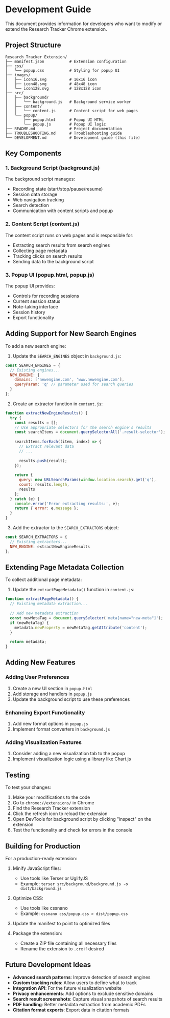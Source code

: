 # Development Guide

This document provides information for developers who want to modify or extend the Research Tracker Chrome extension.

## Project Structure

```
Research Tracker Extension/
├── manifest.json           # Extension configuration
├── css/
│   └── popup.css           # Styling for popup UI
├── images/
│   ├── icon16.svg          # 16x16 icon
│   ├── icon48.svg          # 48x48 icon
│   └── icon128.svg         # 128x128 icon
├── src/
│   ├── background/
│   │   └── background.js   # Background service worker
│   ├── content/
│   │   └── content.js      # Content script for web pages
│   └── popup/
│       ├── popup.html      # Popup UI HTML
│       └── popup.js        # Popup UI logic
├── README.md               # Project documentation
├── TROUBLESHOOTING.md      # Troubleshooting guide
└── DEVELOPMENT.md          # Development guide (this file)
```

## Key Components

### 1. Background Script (background.js)

The background script manages:
- Recording state (start/stop/pause/resume)
- Session data storage
- Web navigation tracking
- Search detection
- Communication with content scripts and popup

### 2. Content Script (content.js)

The content script runs on web pages and is responsible for:
- Extracting search results from search engines
- Collecting page metadata
- Tracking clicks on search results
- Sending data to the background script

### 3. Popup UI (popup.html, popup.js)

The popup UI provides:
- Controls for recording sessions
- Current session status
- Note-taking interface
- Session history
- Export functionality

## Adding Support for New Search Engines

To add a new search engine:

1. Update the `SEARCH_ENGINES` object in `background.js`:

```javascript
const SEARCH_ENGINES = {
  // Existing engines...
  NEW_ENGINE: {
    domains: ['newengine.com', 'www.newengine.com'],
    queryParam: 'q' // parameter used for search queries
  }
};
```

2. Create an extractor function in `content.js`:

```javascript
function extractNewEngineResults() {
  try {
    const results = [];
    // Use appropriate selectors for the search engine's results
    const searchItems = document.querySelectorAll('.result-selector');
    
    searchItems.forEach((item, index) => {
      // Extract relevant data
      // ...
      
      results.push(result);
    });
    
    return {
      query: new URLSearchParams(window.location.search).get('q'),
      count: results.length,
      results
    };
  } catch (e) {
    console.error('Error extracting results:', e);
    return { error: e.message };
  }
}
```

3. Add the extractor to the `SEARCH_EXTRACTORS` object:

```javascript
const SEARCH_EXTRACTORS = {
  // Existing extractors...
  NEW_ENGINE: extractNewEngineResults
};
```

## Extending Page Metadata Collection

To collect additional page metadata:

1. Update the `extractPageMetadata()` function in `content.js`:

```javascript
function extractPageMetadata() {
  // Existing metadata extraction...
  
  // Add new metadata extraction
  const newMetaTag = document.querySelector('meta[name="new-meta"]');
  if (newMetaTag) {
    metadata.newProperty = newMetaTag.getAttribute('content');
  }
  
  return metadata;
}
```

## Adding New Features

### Adding User Preferences

1. Create a new UI section in `popup.html`
2. Add storage and handlers in `popup.js`
3. Update the background script to use these preferences

### Enhancing Export Functionality

1. Add new format options in `popup.js`
2. Implement format converters in `background.js`

### Adding Visualization Features

1. Consider adding a new visualization tab to the popup
2. Implement visualization logic using a library like Chart.js

## Testing

To test your changes:

1. Make your modifications to the code
2. Go to `chrome://extensions/` in Chrome
3. Find the Research Tracker extension
4. Click the refresh icon to reload the extension
5. Open DevTools for background script by clicking "inspect" on the extension
6. Test the functionality and check for errors in the console

## Building for Production

For a production-ready extension:

1. Minify JavaScript files:
   - Use tools like Terser or UglifyJS
   - Example: `terser src/background/background.js -o dist/background.js`

2. Optimize CSS:
   - Use tools like cssnano
   - Example: `cssnano css/popup.css > dist/popup.css`

3. Update the manifest to point to optimized files

4. Package the extension:
   - Create a ZIP file containing all necessary files
   - Rename the extension to `.crx` if desired

## Future Development Ideas

- **Advanced search patterns**: Improve detection of search engines
- **Custom tracking rules**: Allow users to define what to track
- **Integration API**: For the future visualization website
- **Privacy enhancements**: Add options to exclude sensitive domains
- **Search result screenshots**: Capture visual snapshots of search results
- **PDF handling**: Better metadata extraction from academic PDFs
- **Citation format exports**: Export data in citation formats